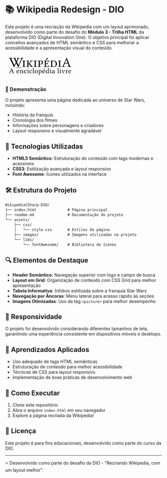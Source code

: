 # 📚 Wikipedia Redesign - DIO

Este projeto é uma recriação da Wikipedia com um layout aprimorado, desenvolvido como parte do desafio do **Módulo 3 -
Trilha HTML** da plataforma DIO (Digital Innovation One). O objetivo principal foi aplicar conceitos avançados de HTML
semântico e CSS para melhorar a acessibilidade e a apresentação visual do conteúdo.

<div style="display: flex; justify-content: left; align-items: center; width: 40%; padding: 10px;">
            <div class="logo">
                <picture>
                    <source srcset="assets/images/logo.png" type="image/png" width="50%"/>
                    <img alt="Logo da Wikipedia, um planeta feito de quebra cabeças com diversos símbolos em cada peça"
                         src="assets/images/logo.png"/>
                </picture>
            </div>
            <div class="logo-text" style="margin-left: -40px;">
                <picture>
                    <source srcset="assets/images/Wikipedia_texto.svg" type="image/svg" width="20%"/>
                    <img alt="Texto da Wikipedia, escrito em letras minúsculas com a letra 'W' estilizada"
                         src="assets/images/Wikipedia_texto.svg"/>
                </picture>
                <picture>
                    <source srcset="assets/images/Wikipedia_subtitulo.svg" type="image/svg" width="100%"/>
                    <img alt="Subtítulo da Wikipedia, A enciclopédia Livre"
                         src="assets/images/Wikipedia_subtitulo.svg"/>
                </picture>
            </div>
</div>

### 🌟 Demonstração

O projeto apresenta uma página dedicada ao universo de Star Wars, incluindo:

- História da franquia
- Cronologia dos filmes
- Informações sobre personagens e criadores
- Layout responsivo e visualmente agradável

## 🚀 Tecnologias Utilizadas

- **HTML5 Semântico**: Estruturação do conteúdo com tags modernas e acessíveis
- **CSS3**: Estilização avançada e layout responsivo
- **Font Awesome**: Ícones utilizados na interface

## 🛠️ Estrutura do Projeto

```
WikipediaCSharp-DIO/
├── index.html              # Página principal
├── readme.md               # Documentação do projeto
└── assets/
    ├── css/
    │   └── style.css       # Estilos da página
    ├── images/             # Imagens utilizadas no projeto
    └── libs/
        └── fontAwesome/    # Biblioteca de ícones
```

## 🔍 Elementos de Destaque

- **Header Semântico**: Navegação superior com logo e campo de busca
- **Layout em Grid**: Organização de conteúdo com CSS Grid para melhor apresentação
- **Tabela Informativa**: Infobox estilizada sobre a franquia Star Wars
- **Navegação por Âncoras**: Menu lateral para acesso rápido às seções
- **Imagens Otimizadas**: Uso da tag `<picture>` para melhor desempenho

## 📱 Responsividade

O projeto foi desenvolvido considerando diferentes tamanhos de tela, garantindo uma experiência consistente em
dispositivos móveis e desktops.

## 🧠 Aprendizados Aplicados

- Uso adequado de tags HTML semânticas
- Estruturação de conteúdo para melhor acessibilidade
- Técnicas de CSS para layout responsivo
- Implementação de boas práticas de desenvolvimento web

## 🚀 Como Executar

1. Clone este repositório
2. Abra o arquivo `index.html` em seu navegador
3. Explore a página recriada da Wikipedia!

## 📝 Licença

Este projeto é para fins educacionais, desenvolvido como parte do curso da DIO.

---

⭐ Desenvolvido como parte do desafio da DIO - "Recriando Wikipedia, com um layout melhor".
